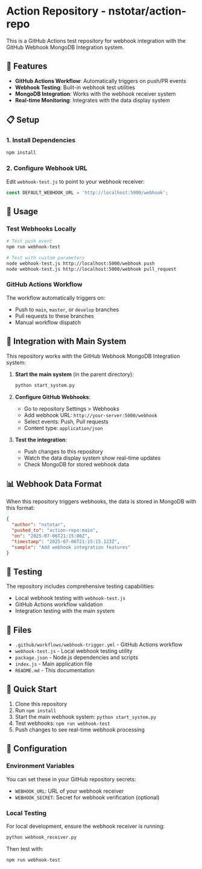 # Action Repository - nstotar/action-repo

This is a GitHub Actions test repository for webhook integration with the GitHub Webhook MongoDB Integration system.

## 🚀 Features

- **GitHub Actions Workflow**: Automatically triggers on push/PR events
- **Webhook Testing**: Built-in webhook test utilities
- **MongoDB Integration**: Works with the webhook receiver system
- **Real-time Monitoring**: Integrates with the data display system

## 📋 Setup

### 1. Install Dependencies
```bash
npm install
```

### 2. Configure Webhook URL
Edit `webhook-test.js` to point to your webhook receiver:
```javascript
const DEFAULT_WEBHOOK_URL = 'http://localhost:5000/webhook';
```

## 🔧 Usage

### Test Webhooks Locally
```bash
# Test push event
npm run webhook-test

# Test with custom parameters
node webhook-test.js http://localhost:5000/webhook push
node webhook-test.js http://localhost:5000/webhook pull_request
```

### GitHub Actions Workflow
The workflow automatically triggers on:
- Push to `main`, `master`, or `develop` branches
- Pull requests to these branches
- Manual workflow dispatch

## 🔗 Integration with Main System

This repository works with the GitHub Webhook MongoDB Integration system:

1. **Start the main system** (in the parent directory):
   ```bash
   python start_system.py
   ```

2. **Configure GitHub Webhooks**:
   - Go to repository Settings > Webhooks
   - Add webhook URL: `http://your-server:5000/webhook`
   - Select events: Push, Pull requests
   - Content type: `application/json`

3. **Test the integration**:
   - Push changes to this repository
   - Watch the data display system show real-time updates
   - Check MongoDB for stored webhook data

## 📊 Webhook Data Format

When this repository triggers webhooks, the data is stored in MongoDB with this format:
```json
{
  "author": "nstotar",
  "pushed_to": "action-repo:main",
  "on": "2025-07-06T21:15:00Z",
  "timestamp": "2025-07-06T21:15:15.123Z",
  "sample": "Add webhook integration features"
}
```

## 🧪 Testing

The repository includes comprehensive testing capabilities:
- Local webhook testing with `webhook-test.js`
- GitHub Actions workflow validation
- Integration testing with the main system

## 📁 Files

- `.github/workflows/webhook-trigger.yml` - GitHub Actions workflow
- `webhook-test.js` - Local webhook testing utility
- `package.json` - Node.js dependencies and scripts
- `index.js` - Main application file
- `README.md` - This documentation

## 🚀 Quick Start

1. Clone this repository
2. Run `npm install`
3. Start the main webhook system: `python start_system.py`
4. Test webhooks: `npm run webhook-test`
5. Push changes to see real-time webhook processing

## 🔧 Configuration

### Environment Variables
You can set these in your GitHub repository secrets:
- `WEBHOOK_URL`: URL of your webhook receiver
- `WEBHOOK_SECRET`: Secret for webhook verification (optional)

### Local Testing
For local development, ensure the webhook receiver is running:
```bash
python webhook_receiver.py
```

Then test with:
```bash
npm run webhook-test
```
